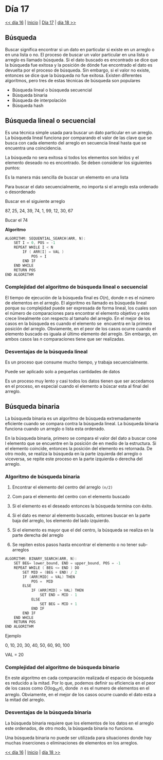 # Día 17

[<< día 16](../16_day_sort/16_day_sort.md) | [Inicio](../README.md) | [Día 17](#día-17) | [día 18 >>](../18_day_tda_i/18d_day_tda_i.md)

## **Búsqueda**

Buscar significa encontrar si un dato en particular si existe en un arreglo o en una lista o no. El proceso de buscar un valor particular en una lista o arreglo es llamado búsqueda. Si el dato buscado es encontrado se dice que la búsqueda fue exitosa y la posición de dónde fue encontrado el dato es devuelta por el proceso de búsqueda. Sin embargo, si el valor no existe, entonces se dice que la búsqueda no fue exitosa. Existen diferentes algoritmos, pero tres de estas técnicas de búsqueda son populares

- Búsqueda lineal o búsqueda secuencial
- Búsqueda binaria
- Búsqueda de interpolación
- Búsqueda hash

## Búsqueda lineal o secuencial

Es una técnica simple usada para buscar un dato particular en un arreglo. La búsqueda lineal funciona por comparando el valor de las clave que se busca con cada elemento del arreglo en secuencia lineal hasta que se encuentra una coincidencia.

La búsqueda no sera exitosa si todos los elementos son leídos y el elemento deseado no es encontrado. Se deben considerar los siguientes puntos:

Es la manera más sencilla de buscar un elemento en una lista

Para buscar el dato secuencialmente, no importa si el arreglo esta ordenado o desordenado

Buscar en el siguiente arreglo

87, 25, 24, 39, 74, 1, 99, 12, 30, 67

Bucar el 74

**Algoritmo**

```c
ALGORITHM: SEQUENTIAL_SEARCH(ARR, N):
	SET I = 0, POS = -1
	REPEAT WHILE I < N 
		IF ( ARR[I] = VAL )
			POS = I
		END IF
	END WHILE
	RETURN POS
END ALGORITHM
```

### Complejidad del algoritmo de búsqueda lineal o secuencial

El tiempo de ejecución de la búsqueda final es $O(n)$, donde $n$ es el número de elementos en el arreglo. El algoritmo es llamado es búsqueda lineal porque su complejidad puede ser expresada de forma lineal, los cuales son el número de comparaciones para encontrar el elemento objetivo y este crece linealmente con respecto al tamaño del arreglo. En el mejor de los casos en la búsqueda es cuando el elemento se  encuentra en la primera posición del arreglo. Obviamente, en el peor de los casos ocurre cuando el elemento buscado es iguala al último elemento del arreglo. Sin embargo, en ambos casos las $n$ comparaciones tiene que ser realizadas.

### **Desventajas de la búsqueda lineal**

Es un proceso que consume mucho tiempo, y trabaja secuencialmente.

Puede ser aplicado solo a pequeñas cantidades de datos

Es un proceso muy lento y casi todos los datos tienen que ser accedamos en el proceso, en especial cuando el elemento a búscar esta al final del arreglo.

## Búsqueda binaria

La búsqueda binaria es un algoritmo de búsqueda extremadamente eficiente cuando se compara contra la búsqueda lineal. La búsqueda binaria funciona cuando un arreglo o lista esta ordenado.

En la búsqueda binaria, primero se compara el valor del dato a buscar cone l elemento que se encuentre en la posición de en medio de la estructura. Si el elemento coincide, entonces la posición del elemento es retornada. De otro modo, se realiza la búsqueda en la parte izquierda del arreglo o viceversa, se repite este proceso en la parte izquierda o derecha del arreglo.

### **Algoritmo de búsqueda binaria**

1. Encontrar el elemento del centro del arreglo `(n/2)`

2. Com para el elemento del centro con el elemento buscado

3. Si el elemento es el deseado entonces la búsqueda termina con éxito.

4. Si el dato es menor al elemento buscado, entones buscar en la parte baja del arreglo, los elemento del lado izquierdo.

5. Si el elemento es mayor que el del centro, la búsqueda se realiza en la parte derecha del arreglo

6. Se repiten estos pasos hasta encontrar el elemento o no tener sub-arreglos

```c
ALGORITHM: BINARY_SEARCH(ARR, N):
	SET BEG= lower_bound, END = upper_bound, POS = -1
	REPEAT WHILE ( BEG <= END ) DO
		SET MID = (BEG + END) / 2
		IF (ARR[MID] = VAL) THEN
			POS =  MID
		ELSE
			IF (ARR[MID] > VAL) THEN
				SET END = MID - 1
			ELSE 
				SET BEG = MID + 1
			END IF
		END IF
	END WHILE
	RETURN POS
END ALGORITHM
```

Ejemplo

0, 10, 20, 30, 40, 50, 60, 90, 100

VAL = 20

### **Complejidad del algoritmo de búsqueda binario**

En este algoritmo en cada comparación realizada el espacio de búsqueda es reducido a la mitad. Por lo que, podemos definir su eficiencia en el peor de los casos como $O(\log_10 n)$, donde  $n$ es el numero de elementos en el arreglo. Obviamente, en el mejor de los casos ocurre cuando el dato esta a la mitad del arreglo.

### **Desventajas de la búsqueda binaria**

La búsqueda binaria requiere que los elementos de los datos en el arreglo este ordenados, de otro modo, la búsqueda binaria no funciona.

Una búsqueda binaria no puede ser utilizada para situaciones donde hay muchas inserciones o eliminaciones de elementos en los arreglos.

[<< día 16](../16_day_sort/16_day_sort.md) | [Inicio](../README.md) | [día 18 >>](../18_day_tda_i/18d_day_tda_i.md)